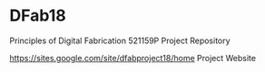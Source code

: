 # DFab18
Principles of Digital Fabrication 521159P Project Repository

https://sites.google.com/site/dfabproject18/home Project Website
